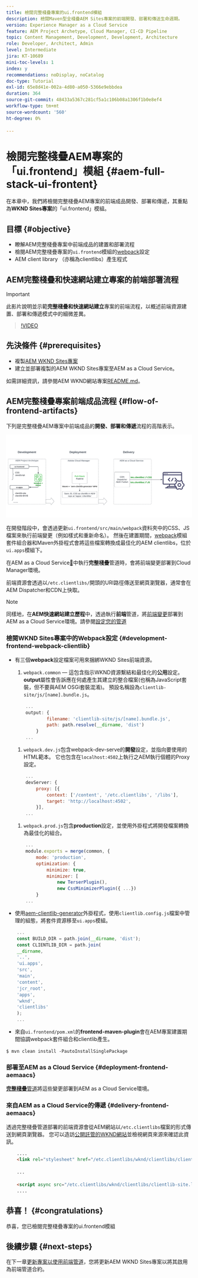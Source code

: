 ```yaml
---
title: 檢閱完整棧疊專案的ui.frontend模組
description: 檢閱Maven型全棧疊AEM Sites專案的前端開發、部署和傳送生命週期。
version: Experience Manager as a Cloud Service
feature: AEM Project Archetype, Cloud Manager, CI-CD Pipeline
topic: Content Management, Development, Development, Architecture
role: Developer, Architect, Admin
level: Intermediate
jira: KT-10689
mini-toc-levels: 1
index: y
recommendations: noDisplay, noCatalog
doc-type: Tutorial
exl-id: 65e8d41e-002a-4d80-a050-5366e9ebbdea
duration: 364
source-git-commit: 48433a5367c281cf5a1c106b08a1306f1b0e8ef4
workflow-type: tm+mt
source-wordcount: '560'
ht-degree: 0%

---
```


# 檢閱完整棧疊AEM專案的「ui.frontend」模組 {#aem-full-stack-ui-frontent}

在本章中，我們將檢閱完整棧疊AEM專案的前端成品開發、部署和傳遞，其重點為&#x200B;__WKND Sites專案__&#x200B;的「ui.frontend」模組。


## 目標 {#objective}

* 瞭解AEM完整棧疊專案中前端成品的建置和部署流程
* 檢閱AEM完整棧疊專案的`ui.frontend`模組的[webpack](https://webpack.js.org/)設定
* AEM client library （亦稱為clientlibs）產生程式

## AEM完整棧疊和快速網站建立專案的前端部署流程

>[!IMPORTANT]
>
>此影片說明並示範&#x200B;**完整棧疊和快速網站建立**&#x200B;專案的前端流程，以概述前端資源建置、部署和傳遞模式中的細微差異。

>[!VIDEO](https://video.tv.adobe.com/v/3409344?quality=12&learn=on)

## 先決條件 {#prerequisites}


* 複製[AEM WKND Sites專案](https://github.com/adobe/aem-guides-wknd)
* 建立並部署複製的AEM WKND Sites專案至AEM as a Cloud Service。

如需詳細資訊，請參閱AEM WKND網站專案[README.md](https://github.com/adobe/aem-guides-wknd/blob/main/README.md)。

## AEM完整棧疊專案前端成品流程 {#flow-of-frontend-artifacts}

下列是完整棧疊AEM專案中前端成品的&#x200B;__開發、部署和傳遞__&#x200B;流程的高階表示。

![開發、部署及傳遞前端成品](assets/Dev-Deploy-Delivery-AEM-Project.png)


在開發階段中，會透過更新`ui.frontend/src/main/webpack`資料夾中的CSS、JS檔案來執行前端變更（例如樣式和重新命名）。 然後在建置期間，[webpack](https://webpack.js.org/)模組套件組合器和Maven外掛程式會將這些檔案轉換成最佳化的AEM clientlibs，位於`ui.apps`模組下。

在AEM as a Cloud Service[&#128279;](https://experienceleague.adobe.com/docs/experience-manager-cloud-service/content/implementing/using-cloud-manager/cicd-pipelines/introduction-ci-cd-pipelines.html)中執行&#x200B;__完整棧疊__&#x200B;管道時，會將前端變更部署到Cloud Manager環境。

前端資源會透過以`/etc.clientlibs/`開頭的URI路徑傳送至網頁瀏覽器，通常會在AEM Dispatcher和CDN上快取。


>[!NOTE]
>
> 同樣地，在&#x200B;__AEM快速網站建立歷程__&#x200B;中，透過執行&#x200B;__前端__&#x200B;管道，將[前端變更](https://experienceleague.adobe.com/docs/experience-manager-cloud-service/content/sites/administering/site-creation/quick-site/customize-theme.html)部署到AEM as a Cloud Service環境。請參閱[設定您的管道](https://experienceleague.adobe.com/docs/experience-manager-cloud-service/content/sites/administering/site-creation/quick-site/pipeline-setup.html)

### 檢閱WKND Sites專案中的Webpack設定 {#development-frontend-webpack-clientlib}

* 有三個&#x200B;__webpack__&#x200B;設定檔案可用來捆綁WKND Sites前端資源。

   1. `webpack.common` — 這包含指示WKND資源繫結和最佳化的&#x200B;__公用__&#x200B;設定。 __output__&#x200B;屬性會告訴應在何處產生其建立的整合檔案(也稱為JavaScript套裝，但不要與AEM OSGi套裝混淆)。 預設名稱設為`clientlib-site/js/[name].bundle.js`。

  ```javascript
      ...
      output: {
              filename: 'clientlib-site/js/[name].bundle.js',
              path: path.resolve(__dirname, 'dist')
          }
      ...    
  ```

   1. `webpack.dev.js`包含webpack-dev-serve的&#x200B;__開發__&#x200B;設定，並指向要使用的HTML範本。 它也包含在`localhost:4502`上執行之AEM執行個體的Proxy設定。

  ```javascript
      ...
      devServer: {
          proxy: [{
              context: ['/content', '/etc.clientlibs', '/libs'],
              target: 'http://localhost:4502',
          }],
      ...    
  ```

   1. `webpack.prod.js`包含&#x200B;__production__&#x200B;設定，並使用外掛程式將開發檔案轉換為最佳化的組合。

  ```javascript
      ...
      module.exports = merge(common, {
          mode: 'production',
          optimization: {
              minimize: true,
              minimizer: [
                  new TerserPlugin(),
                  new CssMinimizerPlugin({ ...})
          }
      ...    
  ```


* 使用[aem-clientlib-generator](https://www.npmjs.com/package/aem-clientlib-generator)外掛程式，使用`clientlib.config.js`檔案中管理的組態，將套件資源移至`ui.apps`模組。

```javascript
    ...
    const BUILD_DIR = path.join(__dirname, 'dist');
    const CLIENTLIB_DIR = path.join(
    __dirname,
    '..',
    'ui.apps',
    'src',
    'main',
    'content',
    'jcr_root',
    'apps',
    'wknd',
    'clientlibs'
    );
    ...
```

* 來自`ui.frontend/pom.xml`的&#x200B;__frontend-maven-plugin__&#x200B;會在AEM專案建置期間協調webpack套件組合和clientlib產生。

`$ mvn clean install -PautoInstallSinglePackage`

### 部署至AEM as a Cloud Service {#deployment-frontend-aemaacs}

[__完整棧疊__&#x200B;管道](https://experienceleague.adobe.com/docs/experience-manager-cloud-service/content/implementing/using-cloud-manager/cicd-pipelines/introduction-ci-cd-pipelines.html?#full-stack-pipeline)將這些變更部署到AEM as a Cloud Service環境。


### 來自AEM as a Cloud Service的傳遞 {#delivery-frontend-aemaacs}

透過完整棧疊管道部署的前端資源會從AEM網站以`/etc.clientlibs`檔案的形式傳送到網頁瀏覽器。 您可以造訪[公開託管的WKND網站](https://wknd.site/content/wknd/us/en.html)並檢視網頁來源來確認此資訊。

```html
    ....
    <link rel="stylesheet" href="/etc.clientlibs/wknd/clientlibs/clientlib-site.lc-181cd4102f7f49aa30eea548a7715c31-lc.min.css" type="text/css">

    ...

    <script async src="/etc.clientlibs/wknd/clientlibs/clientlib-site.lc-d4e7c03fe5c6a405a23b3ca1cc3dcd3d-lc.min.js"></script>
    ....
```

## 恭喜！ {#congratulations}

恭喜，您已檢閱完整棧疊專案的ui.frontend模組

## 後續步驟 {#next-steps}

在下一章[更新專案以使用前端管道](update-project.md)，您將更新AEM WKND Sites專案以將其啟用為前端管道合約。
